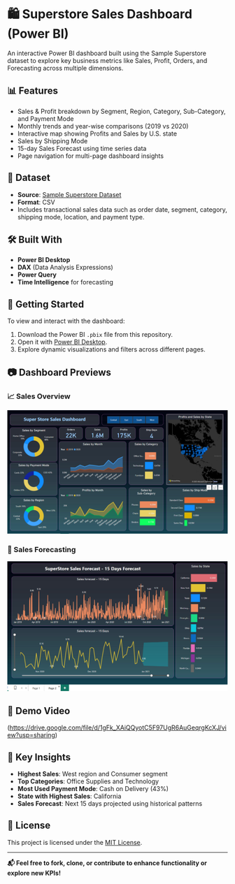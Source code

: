 # 🛍️ Superstore Sales Dashboard (Power BI)

An interactive Power BI dashboard built using the Sample Superstore dataset to explore key business metrics like Sales, Profit, Orders, and Forecasting across multiple dimensions.

## 📊 Features

- Sales & Profit breakdown by Segment, Region, Category, Sub-Category, and Payment Mode
- Monthly trends and year-wise comparisons (2019 vs 2020)
- Interactive map showing Profits and Sales by U.S. state
- Sales by Shipping Mode
- 15-day Sales Forecast using time series data
- Page navigation for multi-page dashboard insights

## 📁 Dataset

- **Source**: [Sample Superstore Dataset](SuperStore_Sales_Dataset.csv)
- **Format**: CSV
- Includes transactional sales data such as order date, segment, category, shipping mode, location, and payment type.

## 🛠️ Built With

- **Power BI Desktop**
- **DAX** (Data Analysis Expressions)
- **Power Query**
- **Time Intelligence** for forecasting

## 🚀 Getting Started

To view and interact with the dashboard:

1. Download the Power BI `.pbix` file from this repository.
2. Open it with [Power BI Desktop](https://powerbi.microsoft.com/desktop/).
3. Explore dynamic visualizations and filters across different pages.

## 📷 Dashboard Previews

### 📈 Sales Overview

![Superstore Sales Dashboard](./superstore1.png)

### 🔮 Sales Forecasting

![Superstore Forecasting Dashboard](./superstore2.png)

## 🎥 Demo Video

(https://drive.google.com/file/d/1gFk_XAiQQyotC5F97UgR6AuGeqrgKcXJ/view?usp=sharing)

## 📌 Key Insights

- **Highest Sales**: West region and Consumer segment
- **Top Categories**: Office Supplies and Technology
- **Most Used Payment Mode**: Cash on Delivery (43%)
- **State with Highest Sales**: California
- **Sales Forecast**: Next 15 days projected using historical patterns

## 📄 License

This project is licensed under the [MIT License](LICENSE).

---

**📬 Feel free to fork, clone, or contribute to enhance functionality or explore new KPIs!**
